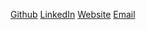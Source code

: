 [Github](https://github.com/abirana)
[LinkedIn](https://linkedin.com/in/abirana)
[Website](https://abirana.com)
[Email](info@abirana.com)